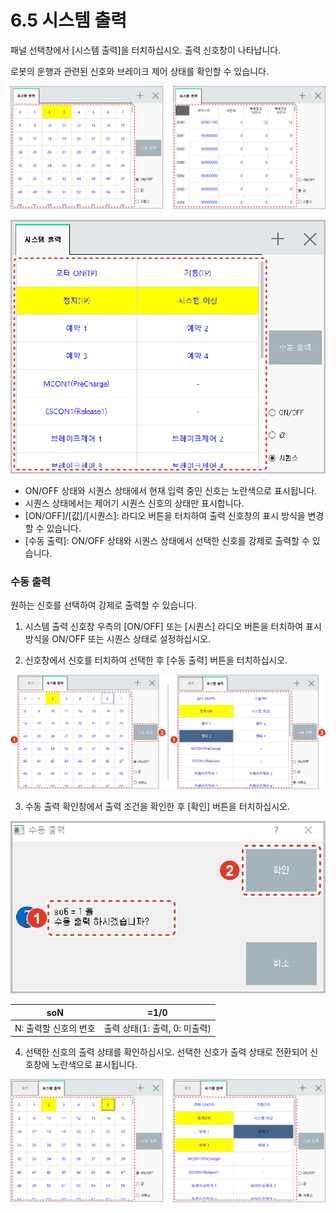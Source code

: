 # 6.5 시스템 출력

패널 선택창에서 \[시스템 출력\]을 터치하십시오. 출력 신호창이 나타납니다.

로봇의 운행과 관련된 신호와 브레이크 제어 상태를 확인할 수 있습니다.

![그림 38 시스템 출력 - ON/OFF 상태\(좌\) / 값 상태\(우\)](../.gitbook/assets/image%20%28159%29.png)

![그림 39 시스템 출력 - 시퀀스 상태](../.gitbook/assets/image%20%28161%29.png)

* ON/OFF 상태와 시퀀스 상태에서 현재 입력 중인 신호는 노란색으로 표시됩니다.
* 시퀀스 상태에서는 제어기 시퀀스 신호의 상태만 표시합니다.
* \[ON/OFF\]/\[값\]/\[시퀀스\]: 라디오 버튼을 터치하여 출력 신호창의 표시 방식을 변경할 수 있습니다.
* \[수동 출력\]: ON/OFF 상태와 시퀀스 상태에서 선택한 신호를 강제로 출력할 수 있습니다.



### 수동 출력

원하는 신호를 선택하여 강제로 출력할 수 있습니다.

1.	시스템 출력 신호창 우측의 \[ON/OFF\] 또는 \[시퀀스\] 라디오 버튼을 터치하여 표시 방식을 ON/OFF 또는 시퀀스 상태로 설정하십시오.



2.	신호창에서 신호를 터치하여 선택한 후 \[수동 출력\] 버튼을 터치하십시오.



![](../.gitbook/assets/image%20%28146%29.png)

3.	수동 출력 확인창에서 출력 조건을 확인한 후 \[확인\] 버튼을 터치하십시오.

![](../.gitbook/assets/image%20%28143%29.png)

| soN | =1/0 |
| :---: | :---: |
| N: 출력할 신호의 번호 | 출력 상태\(1: 출력, 0: 미출력\) |



4.	선택한 신호의 출력 상태를 확인하십시오. 선택한 신호가 출력 상태로 전환되어 신호창에 노란색으로 표시됩니다.

![](../.gitbook/assets/image%20%28164%29.png)

